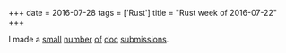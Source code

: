 +++
date = 2016-07-28
tags = ['Rust']
title = "Rust week of 2016-07-22"
+++

I made a [small][] [number][] [of][] [doc][] [submissions].

  [small]: https://github.com/alexcrichton/flate2-rs/pull/47
  [number]: https://github.com/alexcrichton/flate2-rs/pull/48
  [of]: https://github.com/alexcrichton/flate2-rs/pull/49
  [doc]: https://github.com/kbknapp/clap-rs/pull/608
  [submissions]: https://github.com/kbknapp/clap-rs/pull/609
